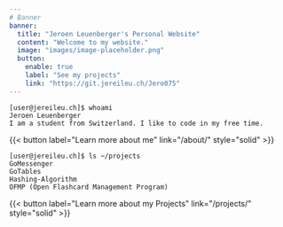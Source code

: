 ```yaml
---
# Banner
banner:
  title: "Jeroen Leuenberger's Personal Website"
  content: "Welcome to my website."
  image: "images/image-placeholder.png"
  button:
    enable: true
    label: "See my projects"
    link: "https://git.jereileu.ch/Jero075"
---
```


```
[user@jereileu.ch]$ whoami
Jeroen Leuenberger
I am a student from Switzerland. I like to code in my free time.
```
{{< button label="Learn more about me" link="/about/" style="solid" >}}
```
[user@jereileu.ch]$ ls ~/projects
GoMessenger
GoTables
Hashing-Algorithm
OFMP (Open Flashcard Management Program)
```
{{< button label="Learn more about my Projects" link="/projects/" style="solid" >}}
